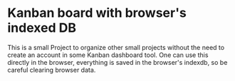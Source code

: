 # Kanban board with browser's indexed DB

This is a small Project to organize other small projects without the need to create an account in some Kanban dashboard tool. One can use this directly in the browser, everything is saved in the browser's indexdb, so be careful clearing browser data.
